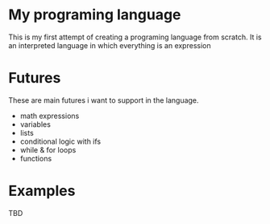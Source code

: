 # My programing language
This is my first attempt of creating a programing language from scratch. It is an interpreted language in which everything is an expression

# Futures
These are main futures i want to support in the language.
- math expressions
- variables
- lists
- conditional logic with ifs
- while & for loops
- functions

# Examples
TBD